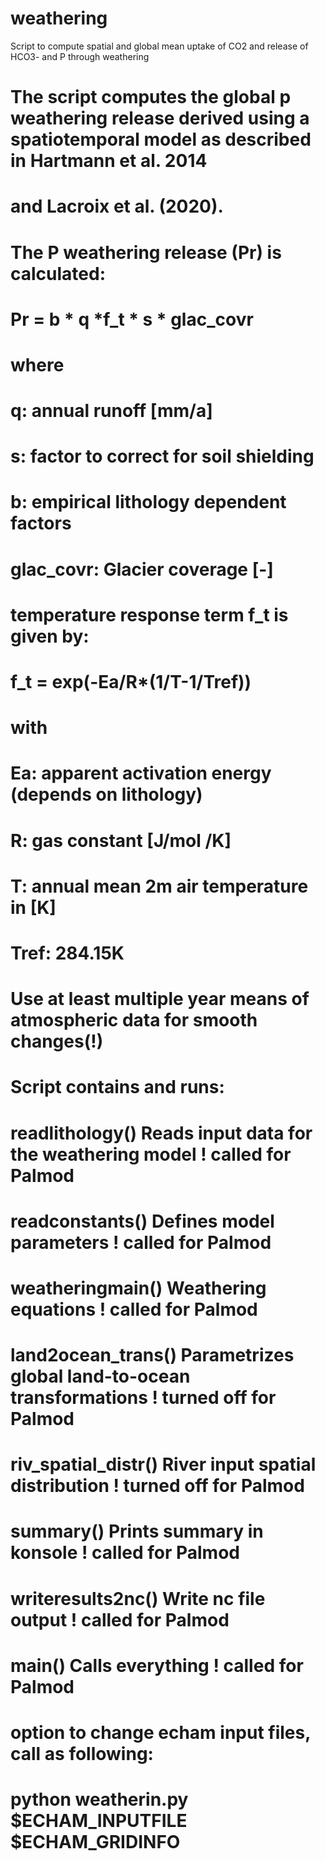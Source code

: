 # weathering
Script to compute spatial and global mean uptake of CO2 and release of HCO3- and P through weathering

# The script computes the global p weathering release derived using a spatiotemporal model as described in Hartmann et al. 2014
#  and Lacroix et al. (2020).

#  The P weathering release (Pr) is calculated:                
#     Pr = b * q *f_t * s * glac_covr
#     where
#     q: annual runoff [mm/a]
#     s: factor to correct for soil shielding
#     b: empirical lithology dependent factors 
#     glac_covr: Glacier coverage [-]
#     temperature response term f_t is given by:
#     f_t = exp(-Ea/R*(1/T-1/Tref))
#     with
#     Ea:  apparent activation energy (depends on lithology)
#     R: gas constant [J/mol /K] 
#     T: annual mean 2m air temperature in [K]
#     Tref: 284.15K


# Use at least multiple year means of atmospheric data for smooth changes(!)

# Script contains and runs:
#
# readlithology()     Reads input data for the weathering model   ! called for Palmod
# readconstants()     Defines model parameters                    ! called for Palmod
# weatheringmain()    Weathering equations                        ! called for Palmod
# land2ocean_trans()  Parametrizes global land-to-ocean transformations  ! turned off for Palmod
# riv_spatial_distr() River input spatial distribution            ! turned off for Palmod
# summary()           Prints summary in konsole                   ! called for Palmod
# writeresults2nc()   Write nc file output                        ! called for Palmod
# main()              Calls everything                            ! called for Palmod
#
# option to change echam input files, call as following:
# python weatherin.py $ECHAM_INPUTFILE $ECHAM_GRIDINFO
